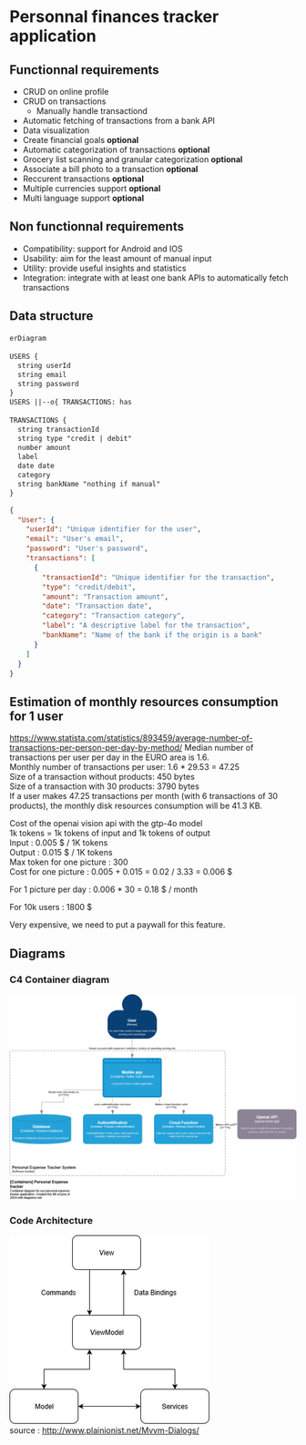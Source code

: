 # Personnal finances tracker application

## Functionnal requirements
- CRUD on online profile
- CRUD on transactions
  - Manually handle transactiond
- Automatic fetching of transactions from a bank API
- Data visualization
- Create financial goals **optional**
- Automatic categorization of transactions **optional**
- Grocery list scanning and granular categorization **optional**
- Associate a bill photo to a transaction **optional**
- Reccurent transactions **optional**
- Multiple currencies support **optional**
- Multi language support **optional**

## Non functionnal requirements
- Compatibility: support for Android and IOS
- Usability: aim for the least amount of manual input
- Utility: provide useful insights and statistics
- Integration: integrate with at least one bank APIs to automatically fetch 
transactions

## Data structure
```mermaid
erDiagram

USERS {
  string userId
  string email
  string password
}
USERS ||--o{ TRANSACTIONS: has

TRANSACTIONS {
  string transactionId
  string type "credit | debit"
  number amount
  label
  date date
  category
  string bankName "nothing if manual"
}
```

```json
{
  "User": {
    "userId": "Unique identifier for the user",
    "email": "User's email",
    "password": "User's password",
    "transactions": [
      {
        "transactionId": "Unique identifier for the transaction",
        "type": "credit/debit",
        "amount": "Transaction amount",
        "date": "Transaction date",
        "category": "Transaction category",
        "label": "A descriptive label for the transaction",
        "bankName": "Name of the bank if the origin is a bank"
      }
    ]
  }
}
```

## Estimation of monthly resources consumption for 1 user
https://www.statista.com/statistics/893459/average-number-of-transactions-per-person-per-day-by-method/
Median number of transactions per user per day in the EURO area is 1.6.\
Monthly number of transactions per user: 1.6 * 29.53 = 47.25\
Size of a transaction without products: 450 bytes\
Size of a transaction with 30 products: 3790 bytes\
If a user makes 47.25 transactions per month (with 6 transactions of 30 
products), the monthly disk resources consumption will be 41.3 KB.

Cost of the openai vision api with the gtp-4o model \
1k tokens = 1k tokens of input and 1k tokens of output \
Input : 0.005 $ / 1K tokens \
Output : 0.015 $ / 1K tokens \
Max token for one picture : 300 \
Cost for one picture : 0.005 + 0.015 = 0.02 / 3.33 = 0.006 $ 

For 1 picture per day : 0.006 * 30 = 0.18 $ / month

For 10k users : 1800 $ 

Very expensive, we need to put a paywall for this feature. 

## Diagrams
### C4 Container diagram
![C4 Container](doc/Limpide_C4_Container_Diagram.drawio.png)


### Code Architecture
![MVVM Architecture](doc/Mvvm.png)\
source : http://www.plainionist.net/Mvvm-Dialogs/
